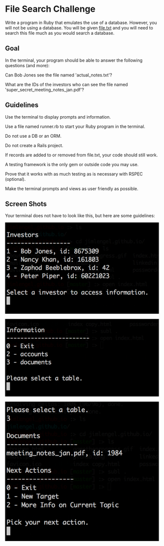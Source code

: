 # File Search Challenge

Write a program in Ruby that emulates the use of a database. However, you will not be using a database. You will be given [file.txt](file.txt) and you will need to search this file much as you would search a database. 

## Goal 

In the terminal, your program should be able to answer the following questions (and more):

Can Bob Jones see the file named 'actual_notes.txt'?

What are the IDs of the investors who can see the file named 'super_secret_meeting_notes_jan.pdf'?

## Guidelines

Use the terminal to display prompts and information. 

Use a file named runner.rb to start your Ruby program in the terminal.

Do not use a DB or an ORM.

Do not create a Rails project.

If records are added to or removed from file.txt, your code should still work.

A testing framework is the only gem or outside code you may use.

Prove that it works with as much testing as is necessary with RSPEC (optional).

Make the terminal prompts and views as user friendly as possible.

## Screen Shots

Your terminal does not have to look like this, but here are some guidelines:

![investors](1.png)

![information](2.png)

![documents](3.png)

